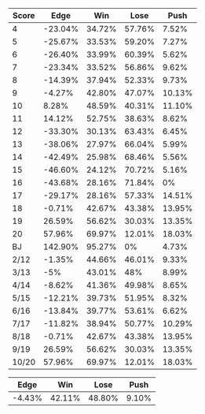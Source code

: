 | Score | Edge    | Win    | Lose   | Push   |
| ----- | ------- | ------ | ------ | ------ |
| 4     | -23.04% | 34.72% | 57.76% | 7.52%  |
| 5     | -25.67% | 33.53% | 59.20% | 7.27%  |
| 6     | -26.40% | 33.99% | 60.39% | 5.62%  |
| 7     | -23.34% | 33.52% | 56.86% | 9.62%  |
| 8     | -14.39% | 37.94% | 52.33% | 9.73%  |
| 9     | -4.27%  | 42.80% | 47.07% | 10.13% |
| 10    | 8.28%   | 48.59% | 40.31% | 11.10% |
| 11    | 14.12%  | 52.75% | 38.63% | 8.62%  |
| 12    | -33.30% | 30.13% | 63.43% | 6.45%  |
| 13    | -38.06% | 27.97% | 66.04% | 5.99%  |
| 14    | -42.49% | 25.98% | 68.46% | 5.56%  |
| 15    | -46.60% | 24.12% | 70.72% | 5.16%  |
| 16    | -43.68% | 28.16% | 71.84% | 0%     |
| 17    | -29.17% | 28.16% | 57.33% | 14.51% |
| 18    | -0.71%  | 42.67% | 43.38% | 13.95% |
| 19    | 26.59%  | 56.62% | 30.03% | 13.35% |
| 20    | 57.96%  | 69.97% | 12.01% | 18.03% |
| BJ    | 142.90% | 95.27% | 0%     | 4.73%  |
| 2/12  | -1.35%  | 44.66% | 46.01% | 9.33%  |
| 3/13  | -5%     | 43.01% | 48%    | 8.99%  |
| 4/14  | -8.62%  | 41.36% | 49.98% | 8.65%  |
| 5/15  | -12.21% | 39.73% | 51.95% | 8.32%  |
| 6/16  | -13.84% | 39.77% | 53.61% | 6.62%  |
| 7/17  | -11.82% | 38.94% | 50.77% | 10.29% |
| 8/18  | -0.71%  | 42.67% | 43.38% | 13.95% |
| 9/19  | 26.59%  | 56.62% | 30.03% | 13.35% |
| 10/20 | 57.96%  | 69.97% | 12.01% | 18.03% |

| Edge   | Win    | Lose   | Push  |
| ------ | ------ | ------ | ----- |
| -4.43% | 42.11% | 48.80% | 9.10% |
